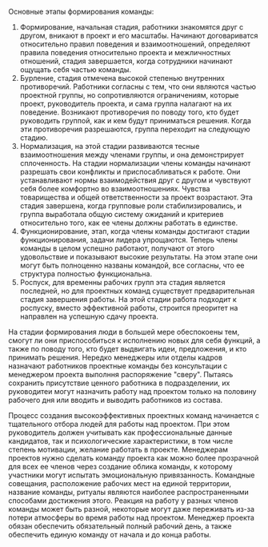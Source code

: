 Основные этапы формирования команды:
1.   Формирование, начальная стадия, работники знакомятся друг с другом, вникают в проект и его масштабы. Начинают договариватся относительно правил поведения и взаимоотношений, определяют правила поведения относительно проекта и межличностных отношений, стадия завершается, когда сотрудники начинают ощущать себя частью команды.
2.   Бурление, стадия отмечена высокой степенью внутренних противоречий. Работники согласны с тем, что они являются частью проектной группы, но сопротивляются ограничениям, которые проект, руководитель проекта, и сама группа налагают на их поведение. Возникают противоречия по поводу того, кто будет руководить группой, как и кем будут приниматься решения. Когда эти противоречия разрешаются, группа переходит на следующую стадию.
3.   Нормализация, на этой стадии развиваются тесные взаимоотношения между членами группы, и она демонстрирует сплоченность. На стадии нормализации члены команды начинают разрешать свои конфликты и приспосабливаться к работе. Они устанавливают нормы взаимодействия друг с другом и чувствуют себя более комфортно во взаимоотношениях. Чувства товарищества и общей ответственности за проект возрастают. Эта стадия завершена, когда групповые роли стабилизировались, и группа выработала общую систему ожиданий и критериев относительно того, как ее члены должны работать в единстве.
4.   Функционирование, этап, когда члены команды достигают стадии функционирования, задачи лидера упрощаются. Теперь члены команды в целом успешно работают, получают от этого удовольствие и показывают высокие результаты. На этом этапе они могут быть полноценно названы командой, все согласны, что ее структура полностью функциональна. 
5.   Роспуск, для временны рабочих групп эта стадия является последней, но для проектных команд существует предварительная стадия завершения работы. На этой стадии работа подходит к роспуску, вместо эффективной работы, строится преоритет на направлен на успешную сдачу проекта.

На стадии формирования люди в большей мере обеспокоены тем, смогут ли они приспособиться к исполнению новых для себя функций, а также по поводу того, кто будет выдвигать идеи, предложения, и кто принимать решения. Нередко менеджеры или отделы кадров назначают работников проектные команды без консультации с менеджером проекта выполння распоряжение "сверу". Пытаясь сохранить присутствие ценного работника в подразделении, их руководитеи могут назначить работу над проектом только на половину рабочего дня или вводить и выводить работников из состава.


Процесс создания высокоэффективных проектных команд начинается с тщательного отбора людей для работы над проектом. При этом руководитель должен учитывать как профессиональные данные кандидатов, так и психологические характеристики, в том числе степень мотивации, желание работать в проекте. Менеджерам проектов нужно сделать команду проекта как можно более прозрачной для всех ее членов через создание облика команды, к которому участники могут испытать эмоциональную привязанность. Командные совещания, расположение рабочих мест на единой территории, название команды, ритуалы являются наиболее распространенными способами достижения этого. Реакция на работу у разных членов команды может быть разной, некоторые могут даже переживать из-за потери атмосферы во время работы над проектом. Менеджер проекта обязан обеспечить обязательный полный рабочий день, а также обеспечить единую команду от начала и до конца работы.
